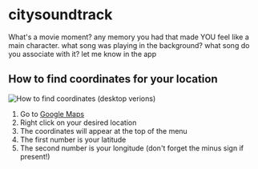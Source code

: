 # citysoundtrack

What's a movie moment? 
any memory you had that made YOU feel like a main character. what song was playing in the background? what song do you associate with it? let me know in the app

## How to find coordinates for your location



![How to find coordinates (desktop verions)](static/coordinates.gif)

1. Go to [Google Maps](https://www.google.com/maps)
2. Right click on your desired location
3. The coordinates will appear at the top of the menu
4. The first number is your latitude
5. The second number is your longitude (don't forget the minus sign if present!)
